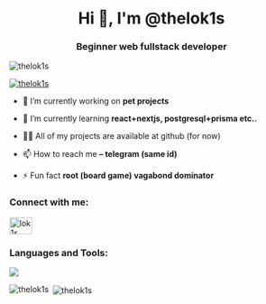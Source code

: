 <h1 align="center">Hi 👋, I'm @thelok1s</h1>
<h3 align="center">Beginner web fullstack developer</h3>

<p align="left"> <img src="https://komarev.com/ghpvc/?username=thelok1s&label=Profile%20views&color=0e75b6&style=flat" alt="thelok1s" /> </p>

<p align="left"> <a href="https://github.com/ryo-ma/github-profile-trophy"><img src="https://github-profile-trophy.vercel.app/?username=thelok1s&theme=onedark" alt="thelok1s" /></a> </p>

- 🔭 I’m currently working on **pet projects**

- 🌱 I’m currently learning **react+nextjs, postgresql+prisma etc..**

- 👨‍💻 All of my projects are available at github (for now)

- 📫 How to reach me **– telegram (same id)**

- ⚡ Fun fact **root (board game) vagabond dominator**

<h3 align="left">Connect with me:</h3>
<p align="left">
<a href="https://www.leetcode.com/lok1s" target="blank"><img align="center" src="https://raw.githubusercontent.com/rahuldkjain/github-profile-readme-generator/master/src/images/icons/Social/leet-code.svg" alt="lok1s" height="30" width="40" /></a>
</p>

<h3 align="left">Languages and Tools:</h3>
<p align="left">
   <a href="https://skillicons.dev">
    <img src="https://skillicons.dev/icons?i=bash,cloudflare,css,figma,git,html,js,nextjs,nodejs,npm,py,react,sass,sqlite,tailwind,ts,vercel,vite" />
  </a>
</p>

<p><img align="left" src="https://github-readme-stats.vercel.app/api/top-langs?username=thelok1s&show_icons=true&locale=en&layout=compact" alt="thelok1s" /></p>

<p>&nbsp;<img align="center" src="https://github-readme-stats.vercel.app/api?username=thelok1s&show_icons=true&locale=en" alt="thelok1s" /></p>

